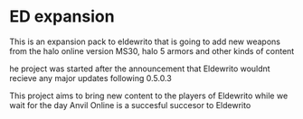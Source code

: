 # ED expansion
This is an expansion pack to eldewrito that is going to add new weapons from the halo online version MS30, halo 5 armors and other kinds of content

he project was started after the announcement that Eldewrito wouldnt recieve any major updates following 0.5.0.3

This project aims to bring new content to the players of Eldewrito while we wait for the day Anvil Online is a succesful succesor to Eldewrito

